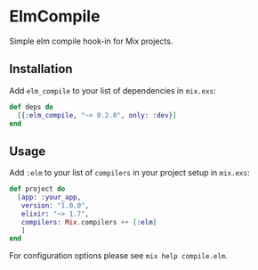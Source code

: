 # ElmCompile

Simple elm compile hook-in for Mix projects.

## Installation

Add `elm_compile` to your list of dependencies in `mix.exs`:

```elixir
def deps do
  [{:elm_compile, "~> 0.2.0", only: :dev}]
end
```

## Usage

Add `:elm` to your list of `compilers` in your project setup in `mix.exs`:

```elixir
def project do
  [app: :your_app,
   version: "1.0.0",
   elixir: "~> 1.7",
   compilers: Mix.compilers ++ [:elm]
   ]
end
```

For configuration options please see `mix help compile.elm`.
